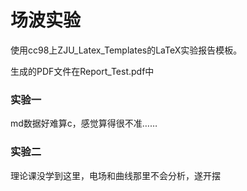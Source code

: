 # 场波实验

使用cc98上ZJU_Latex_Templates的LaTeX实验报告模板。

生成的PDF文件在Report_Test.pdf中

### 实验一

md数据好难算c，感觉算得很不准……


### 实验二

理论课没学到这里，电场和曲线那里不会分析，遂开摆
